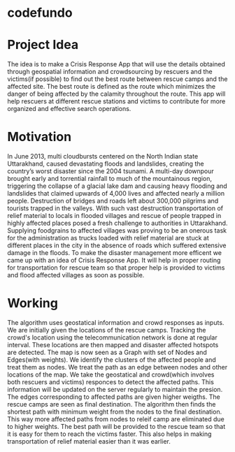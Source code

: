 # codefundo

# Project Idea
The idea is to make a Crisis Response App that will use the details obtained through geospatial information and crowdsourcing by rescuers and the victims(if possible) to find out the best route between rescue camps and the affected site. The best route is defined as the route which minimizes the danger of being affected by the calamity throughout the route. This app will help rescuers at different rescue stations and victims to contribute for more organized and effective search operations.

# Motivation
In June 2013, multi cloudbursts centered on the North Indian state Uttarakhand, caused devastating floods and landslides, creating the country’s worst disaster since the 2004 tsunami. A multi-day downpour brought early and torrential rainfall to much of the mountainous region, triggering the collapse of a glacial lake dam and causing heavy flooding and landslides that claimed upwards of 4,000 lives and affected nearly a million people. Destruction of bridges and roads left about 300,000 pilgrims and tourists trapped in the valleys. With such vast destruction transportation of relief material to locals in flooded villages and rescue of people trapped in highly affected places posed a fresh challenge to authorities in Uttarakhand. Supplying foodgrains to affected villages was proving to be an onerous task for the administration as trucks loaded with relief material are stuck at different places in the city in the absence of roads which suffered extensive damage in the floods. To make the disaster management more efficent we came up with an idea of Crisis Response App. It will help in proper routing for transportation for rescue team so that proper help is provided to victims and flood affected villages as soon as possible.


# Working
The algorithm uses geostatical information and crowd responses as inputs. We are initially given the locations of the rescue camps.
Tracking the crowd's location using the telecommunication network is done at regular interval. These locations are then mapped and disaster affected hotspots are detected. The map is now seen as a Graph with set of Nodes and Edges(with weights). We identify the clusters of the affected people and treat them as nodes. We treat the path as an edge between nodes and other locations of the map. We take the geostatical and crowd(which involves both rescuers and victims) responces to detect the affected paths. This information will be updated on the server regularly to maintain the presion. The edges corresponding to affected paths are given higher weigths. The rescue camps are seen as final destination. The algorithm then finds the shortest path with minimum weight from the nodes to the final destination. This way more affected paths from nodes to releif camp are eliminated due to higher weights.
The best path will be provided to the rescue team so that it is easy for them to reach the victims faster. This also helps in making transportation of relief material easier than it was earlier.
